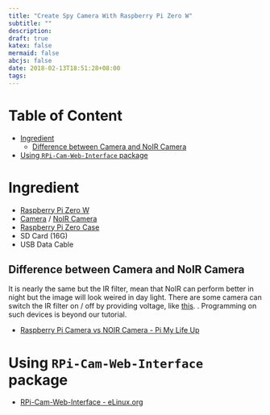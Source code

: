 ```yaml
---
title: "Create Spy Camera With Raspberry Pi Zero W"
subtitle: ""
description:
draft: true
katex: false
mermaid: false
abcjs: false
date: 2018-02-13T18:51:28+08:00
tags:
---
```


# Table of Content

<!-- MarkdownTOC -->

- [Ingredient](#ingredient)
  - [Difference between Camera and NoIR Camera](#difference-between-camera-and-noir-camera)
- [Using `RPi-Cam-Web-Interface` package](#using-rpi-cam-web-interface-package)

<!-- /MarkdownTOC -->


# Ingredient
- [Raspberry Pi Zero W][@1]
- [Camera][@2] / [NoIR Camera][@3]
- [Raspberry Pi Zero Case][@4]
- SD Card (16G)
- USB Data Cable

## Difference between Camera and NoIR Camera
It is nearly the same but the IR filter, mean that NoIR can perform better in night but
the image will look weired in day light. There are some camera can switch the IR filter
on / off by providing voltage, like [this][@5].
. Programming on such devices is beyond our tutorial.

- [Raspberry Pi Camera vs NOIR Camera - Pi My Life Up][@6]

# Using `RPi-Cam-Web-Interface` package
- [RPi-Cam-Web-Interface - eLinux.org][@7]

<!-- reference links -->

[@1]: https://www.raspberrypi.org/products/raspberry-pi-zero-w/
[@2]: https://www.raspberrypi.org/products/camera-module-v2/
[@3]: https://www.raspberrypi.org/products/pi-noir-camera-v2/
[@4]: https://www.raspberrypi.org/products/raspberry-pi-zero-case/
[@5]: http://www.waveshare.net/wiki/RPi_IR-CUT_Camera
[@6]: https://pimylifeup.com/raspberry-pi-camera-vs-noir-camera/
[@7]: https://elinux.org/RPi-Cam-Web-Interface
